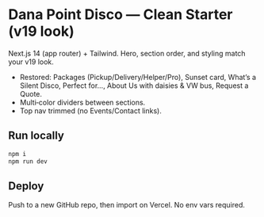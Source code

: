 # Dana Point Disco — Clean Starter (v19 look)

Next.js 14 (app router) + Tailwind. Hero, section order, and styling match your v19 look. 
- Restored: Packages (Pickup/Delivery/Helper/Pro), Sunset card, What’s a Silent Disco, Perfect for…, About Us with daisies & VW bus, Request a Quote.
- Multi‑color dividers between sections.
- Top nav trimmed (no Events/Contact links).

## Run locally
```bash
npm i
npm run dev
```

## Deploy
Push to a new GitHub repo, then import on Vercel. No env vars required.
